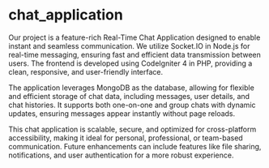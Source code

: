 # chat_application
Our project is a feature-rich Real-Time Chat Application designed to enable instant and seamless communication. We utilize Socket.IO in Node.js for real-time messaging, ensuring fast and efficient data transmission between users. The frontend is developed using CodeIgniter 4 in PHP, providing a clean, responsive, and user-friendly interface.

The application leverages MongoDB as the database, allowing for flexible and efficient storage of chat data, including messages, user details, and chat histories. It supports both one-on-one and group chats with dynamic updates, ensuring messages appear instantly without page reloads.

This chat application is scalable, secure, and optimized for cross-platform accessibility, making it ideal for personal, professional, or team-based communication. Future enhancements can include features like file sharing, notifications, and user authentication for a more robust experience.
